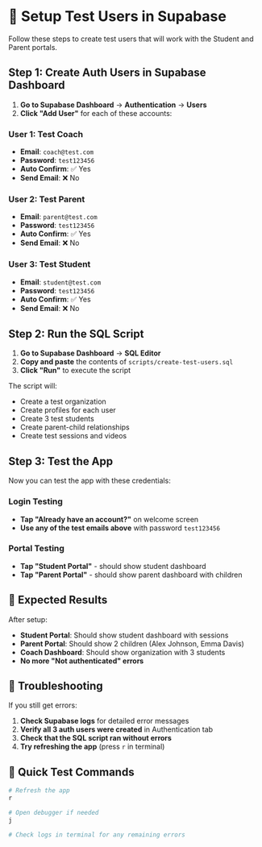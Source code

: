# 🔧 Setup Test Users in Supabase

Follow these steps to create test users that will work with the Student and Parent portals.

## Step 1: Create Auth Users in Supabase Dashboard

1. **Go to Supabase Dashboard** → **Authentication** → **Users**
2. **Click "Add User"** for each of these accounts:

### User 1: Test Coach
- **Email**: `coach@test.com`
- **Password**: `test123456`
- **Auto Confirm**: ✅ Yes
- **Send Email**: ❌ No

### User 2: Test Parent
- **Email**: `parent@test.com`  
- **Password**: `test123456`
- **Auto Confirm**: ✅ Yes
- **Send Email**: ❌ No

### User 3: Test Student
- **Email**: `student@test.com`
- **Password**: `test123456`
- **Auto Confirm**: ✅ Yes
- **Send Email**: ❌ No

## Step 2: Run the SQL Script

1. **Go to Supabase Dashboard** → **SQL Editor**
2. **Copy and paste** the contents of `scripts/create-test-users.sql`
3. **Click "Run"** to execute the script

The script will:
- Create a test organization
- Create profiles for each user
- Create 3 test students
- Create parent-child relationships
- Create test sessions and videos

## Step 3: Test the App

Now you can test the app with these credentials:

### Login Testing
- **Tap "Already have an account?"** on welcome screen
- **Use any of the test emails above** with password `test123456`

### Portal Testing
- **Tap "Student Portal"** - should show student dashboard
- **Tap "Parent Portal"** - should show parent dashboard with children

## 🎯 Expected Results

After setup:
- **Student Portal**: Should show student dashboard with sessions
- **Parent Portal**: Should show 2 children (Alex Johnson, Emma Davis)
- **Coach Dashboard**: Should show organization with 3 students
- **No more "Not authenticated" errors**

## 🐛 Troubleshooting

If you still get errors:
1. **Check Supabase logs** for detailed error messages
2. **Verify all 3 auth users were created** in Authentication tab
3. **Check that the SQL script ran without errors**
4. **Try refreshing the app** (press `r` in terminal)

## 📱 Quick Test Commands

```bash
# Refresh the app
r

# Open debugger if needed
j

# Check logs in terminal for any remaining errors
``` 
